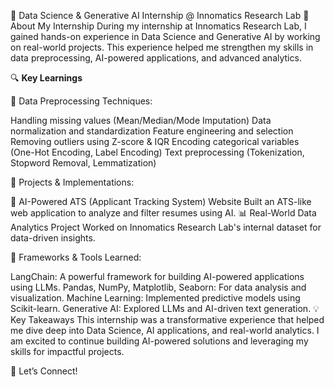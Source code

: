 🚀 Data Science & Generative AI Internship @ Innomatics Research Lab
🌟 About My Internship
During my internship at Innomatics Research Lab, I gained hands-on experience in Data Science and Generative AI by working on real-world projects. This experience helped me strengthen my skills in data preprocessing, AI-powered applications, and advanced analytics.

🔍 **Key Learnings**

📌 Data Preprocessing Techniques:

Handling missing values (Mean/Median/Mode Imputation)
Data normalization and standardization
Feature engineering and selection
Removing outliers using Z-score & IQR
Encoding categorical variables (One-Hot Encoding, Label Encoding)
Text preprocessing (Tokenization, Stopword Removal, Lemmatization)

📌 Projects & Implementations:

📄 AI-Powered ATS (Applicant Tracking System) Website
Built an ATS-like web application to analyze and filter resumes using AI.
📊 Real-World Data Analytics Project
Worked on Innomatics Research Lab's internal dataset for data-driven insights.

📌 Frameworks & Tools Learned:

LangChain: A powerful framework for building AI-powered applications using LLMs.
Pandas, NumPy, Matplotlib, Seaborn: For data analysis and visualization.
Machine Learning: Implemented predictive models using Scikit-learn.
Generative AI: Explored LLMs and AI-driven text generation.
💡 Key Takeaways
This internship was a transformative experience that helped me dive deep into Data Science, AI applications, and real-world analytics. I am excited to continue building AI-powered solutions and leveraging my skills for impactful projects.

🚀 Let’s Connect!
